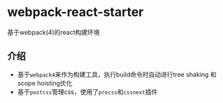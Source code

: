 # webpack-react-starter
基于webpack(4)的react构建环境

## 介绍

-  基于`webpack4`来作为构建工具，执行build命令时自动进行tree shaking 和 scope hoisting优化
-  基于`postcss`管理css，使用了`precss`和`cssnext`插件
